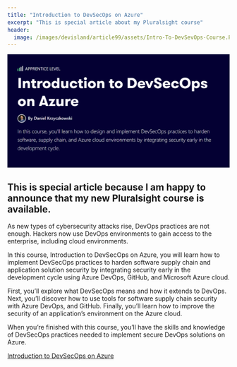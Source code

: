 ```yaml
---
title: "Introduction to DevSecOps on Azure"
excerpt: "This is special article about my Pluralsight course"
header:
  image: /images/devisland/article99/assets/Intro-To-DevSevOps-Course.PNG
---
```


<p align="center">
<img src="/images/devisland/article99/assets/Intro-To-DevSevOps-Course.PNG?raw=true" alt="Introduction to DevSecOps on Azure"/>
</p>

## This is special article because I am happy to announce that my new Pluralsight course is available.

As new types of cybersecurity attacks rise, DevOps practices are not enough. Hackers now use DevOps environments to gain access to the enterprise, including cloud environments.

In this course, Introduction to DevSecOps on Azure, you will learn how to implement DevSecOps practices to harden software supply chain and application solution security by integrating security early in the development cycle using Azure DevOps, GitHub, and Microsoft Azure cloud.

First, you’ll explore what DevSecOps means and how it extends to DevOps. Next, you’ll discover how to use tools for software supply chain security with Azure DevOps, and GitHub. Finally, you’ll learn how to improve the security of an application’s environment on the Azure cloud.

When you’re finished with this course, you’ll have the skills and knowledge of DevSecOps practices needed to implement secure DevOps solutions on Azure.

[Introduction to DevSecOps on Azure](https://acloudguru.com/course/introduction-to-devsecops-on-azure)

